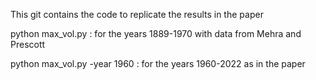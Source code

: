 This git contains the code to replicate the results in the paper

python max_vol.py : for the years 1889-1970 with data from Mehra and Prescott

python max_vol.py -year 1960 : for the years 1960-2022 as in the paper
